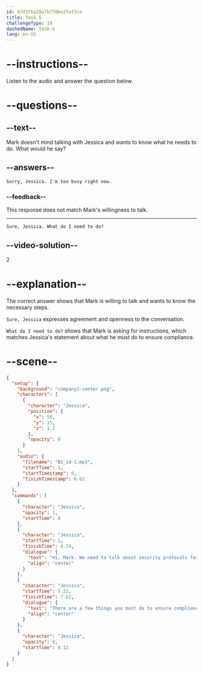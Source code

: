 ```yaml
---
id: 67d3fba28a7b770be2fef2ce
title: Task 6
challengeType: 19
dashedName: task-6
lang: en-US
---
```


<!-- (Audio) Jessica: Hi Mark, we need to talk about security protocols for the new project. There are a few things you must do to ensure compliance. -->

<!-- SPEAKING -->

# --instructions--

Listen to the audio and answer the question below.

# --questions--

## --text--

Mark doesn't mind talking with Jessica and wants to know what he needs to do. What would he say?

## --answers--

`Sorry, Jessica. I'm too busy right now.`

### --feedback--

This response does not match Mark's willingness to talk.

---

`Sure, Jessica. What do I need to do?`

## --video-solution--

2

# --explanation--

The correct answer shows that Mark is willing to talk and wants to know the necessary steps.

`Sure, Jessica` expresses agreement and openness to the conversation.

`What do I need to do?` shows that Mark is asking for instructions, which matches Jessica's statement about what he must do to ensure compliance.

# --scene--

```json
{
  "setup": {
    "background": "company2-center.png",
    "characters": [
      {
        "character": "Jessica",
        "position": {
          "x": 50,
          "y": 15,
          "z": 1.2
        },
        "opacity": 0
      }
    ],
    "audio": {
      "filename": "B1_14-1.mp3",
      "startTime": 1,
      "startTimestamp": 0,
      "finishTimestamp": 6.62
    }
  },
  "commands": [
    {
      "character": "Jessica",
      "opacity": 1,
      "startTime": 0
    },
    {
      "character": "Jessica",
      "startTime": 1,
      "finishTime": 4.74,
      "dialogue": {
        "text": "Hi, Mark. We need to talk about security protocols for the new project.",
        "align": "center"
      }
    },
    {
      "character": "Jessica",
      "startTime": 5.22,
      "finishTime": 7.62,
      "dialogue": {
        "text": "There are a few things you must do to ensure compliance.",
        "align": "center"
      }
    },
    {
      "character": "Jessica",
      "opacity": 0,
      "startTime": 8.12
    }
  ]
}
```

